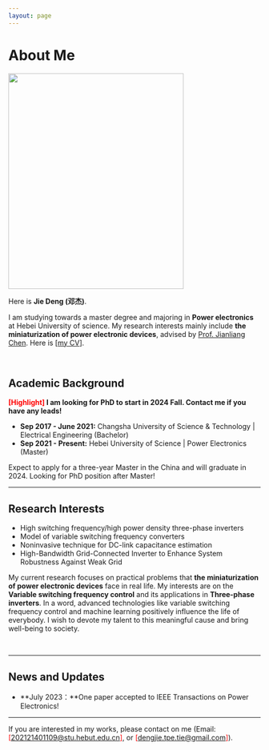 ```yaml
---
layout: page
---
```


# About Me

<img src="https://Power4SOS.github.io/JieDeng.jpg" class="floatpic" width="350" height="431">

Here is **Jie Deng (邓杰)**.

I am studying towards a master degree and majoring in **Power electronics** at Hebei University of science. My research interests mainly include **the miniaturization of power electronic devices**, advised by [Prof. Jianliang Chen](https://ee.hebut.edu.cn/szdw/jsml/C/22f560b1df664d6eb9f01094159c11f2.html). Here is [[my CV](https://Power4SOS/file/CV-JieDeng.pdf)].

<br>

## Academic Background

**<font color='red'>[Highlight]</font> I am looking for PhD to start in 2024 Fall. Contact me if you have any leads!**

- **Sep 2017 - June 2021:** Changsha University of Science & Technology | Electrical Engineering (Bachelor)
  <br>
- **Sep 2021 - Present:** Hebei University of Science | Power Electronics (Master)
  <br>

Expect to apply for a three-year Master in the China and will graduate in 2024. Looking for PhD position after Master!

---

## Research Interests

- High switching frequency/high power density three-phase inverters
- Model of variable switching frequency converters
- Noninvasive technique for DC-link capacitance estimation
- High-Bandwidth Grid-Connected Inverter to Enhance System Robustness Against Weak Grid

My current research focuses on practical problems that **the miniaturization of power electronic devices** face in real life. My interests are on the **Variable switching frequency control** and its applications in **Three-phase inverters**. In a word, advanced technologies like variable  switching frequency control and machine learning positively influence the life of everybody.  I wish to devote my talent to this meaningful cause and bring well-being to society.

<br>

---

## News and Updates


- **July 2023：**One paper accepted to IEEE Transactions on Power Electronics!


---

If you are interested in my works, please contact on me (Email: <font color='red'>[202121401109@stu.hebut.edu.cn]</font>, or <font color='red'>[dengjie.tpe.tie@gmail.com]</font>).
